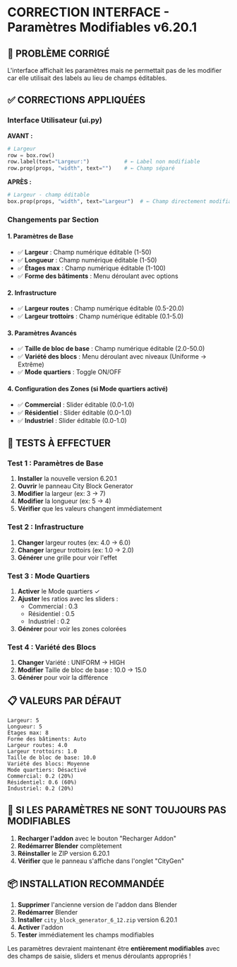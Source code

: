 # CORRECTION INTERFACE - Paramètres Modifiables v6.20.1

## 🔧 PROBLÈME CORRIGÉ

L'interface affichait les paramètres mais ne permettait pas de les modifier car elle utilisait des labels au lieu de champs éditables.

## ✅ CORRECTIONS APPLIQUÉES

### Interface Utilisateur (ui.py)

**AVANT :**
```python
# Largeur
row = box.row()
row.label(text="Largeur:")           # ← Label non modifiable
row.prop(props, "width", text="")    # ← Champ séparé
```

**APRÈS :**
```python
# Largeur - champ éditable
box.prop(props, "width", text="Largeur")  # ← Champ directement modifiable
```

### Changements par Section

#### 1. Paramètres de Base
- ✅ **Largeur** : Champ numérique éditable (1-50)
- ✅ **Longueur** : Champ numérique éditable (1-50) 
- ✅ **Étages max** : Champ numérique éditable (1-100)
- ✅ **Forme des bâtiments** : Menu déroulant avec options

#### 2. Infrastructure
- ✅ **Largeur routes** : Champ numérique éditable (0.5-20.0)
- ✅ **Largeur trottoirs** : Champ numérique éditable (0.1-5.0)

#### 3. Paramètres Avancés
- ✅ **Taille de bloc de base** : Champ numérique éditable (2.0-50.0)
- ✅ **Variété des blocs** : Menu déroulant avec niveaux (Uniforme → Extrême)
- ✅ **Mode quartiers** : Toggle ON/OFF

#### 4. Configuration des Zones (si Mode quartiers activé)
- ✅ **Commercial** : Slider éditable (0.0-1.0)
- ✅ **Résidentiel** : Slider éditable (0.0-1.0)
- ✅ **Industriel** : Slider éditable (0.0-1.0)

## 🎯 TESTS À EFFECTUER

### Test 1 : Paramètres de Base
1. **Installer** la nouvelle version 6.20.1
2. **Ouvrir** le panneau City Block Generator
3. **Modifier** la largeur (ex: 3 → 7)
4. **Modifier** la longueur (ex: 5 → 4)
5. **Vérifier** que les valeurs changent immédiatement

### Test 2 : Infrastructure
1. **Changer** largeur routes (ex: 4.0 → 6.0)
2. **Changer** largeur trottoirs (ex: 1.0 → 2.0)
3. **Générer** une grille pour voir l'effet

### Test 3 : Mode Quartiers
1. **Activer** le Mode quartiers ✓
2. **Ajuster** les ratios avec les sliders :
   - Commercial : 0.3
   - Résidentiel : 0.5
   - Industriel : 0.2
3. **Générer** pour voir les zones colorées

### Test 4 : Variété des Blocs
1. **Changer** Variété : UNIFORM → HIGH
2. **Modifier** Taille de bloc de base : 10.0 → 15.0
3. **Générer** pour voir la différence

## 📋 VALEURS PAR DÉFAUT

```
Largeur: 5
Longueur: 5
Étages max: 8
Forme des bâtiments: Auto
Largeur routes: 4.0
Largeur trottoirs: 1.0
Taille de bloc de base: 10.0
Variété des blocs: Moyenne
Mode quartiers: Désactivé
Commercial: 0.2 (20%)
Résidentiel: 0.6 (60%)
Industriel: 0.2 (20%)
```

## 🚨 SI LES PARAMÈTRES NE SONT TOUJOURS PAS MODIFIABLES

1. **Recharger l'addon** avec le bouton "Recharger Addon"
2. **Redémarrer Blender** complètement
3. **Réinstaller** le ZIP version 6.20.1
4. **Vérifier** que le panneau s'affiche dans l'onglet "CityGen"

## 📦 INSTALLATION RECOMMANDÉE

1. **Supprimer** l'ancienne version de l'addon dans Blender
2. **Redémarrer** Blender
3. **Installer** `city_block_generator_6_12.zip` version 6.20.1
4. **Activer** l'addon
5. **Tester** immédiatement les champs modifiables

Les paramètres devraient maintenant être **entièrement modifiables** avec des champs de saisie, sliders et menus déroulants appropriés !
